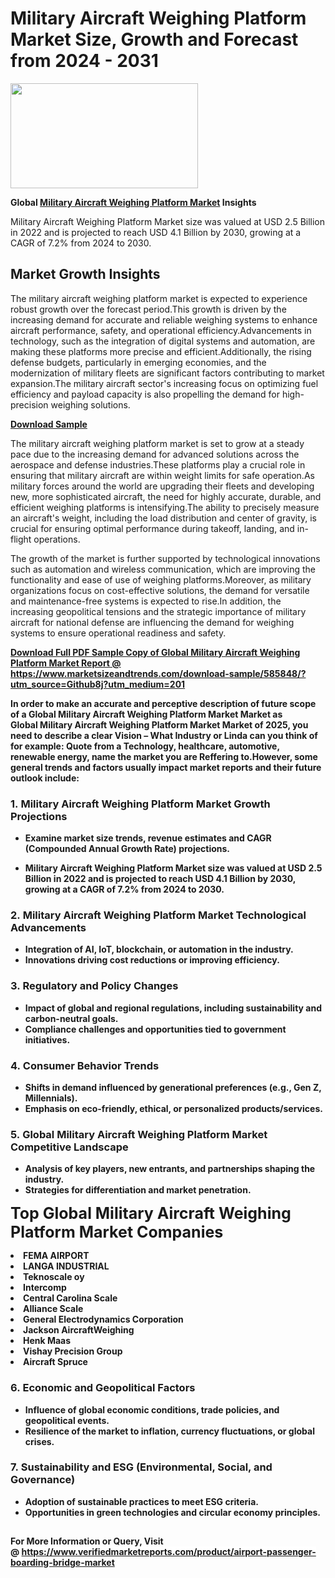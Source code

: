 <H1>Military Aircraft Weighing Platform Market Size, Growth and Forecast from 2024 - 2031</H1><img class="aligncenter size-medium wp-image-584254" src="https://thirdeyenews.in/wp-content/uploads/2024/09/Global-Market-Research-300x168.jpeg" alt="" width="300" height="168" /><p><strong>Global&nbsp;<a href="https://www.marketsizeandtrends.com/download-sample/585848/?utm_source=Github8j?utm_medium=201">Military Aircraft Weighing Platform Market</a> Insights</strong></p><p>Military Aircraft Weighing Platform Market size was valued at USD 2.5 Billion in 2022 and is projected to reach USD 4.1 Billion by 2030, growing at a CAGR of 7.2% from 2024 to 2030.</p><p><h2>Market Growth Insights</h2> <p>The military aircraft weighing platform market is expected to experience robust growth over the forecast period.This growth is driven by the increasing demand for accurate and reliable weighing systems to enhance aircraft performance, safety, and operational efficiency.Advancements in technology, such as the integration of digital systems and automation, are making these platforms more precise and efficient.Additionally, the rising defense budgets, particularly in emerging economies, and the modernization of military fleets are significant factors contributing to market expansion.The military aircraft sector's increasing focus on optimizing fuel efficiency and payload capacity is also propelling the demand for high-precision weighing solutions.</p> <p><strong><a href="#">Download Sample</a></strong></p> <p>The military aircraft weighing platform market is set to grow at a steady pace due to the increasing demand for advanced solutions across the aerospace and defense industries.These platforms play a crucial role in ensuring that military aircraft are within weight limits for safe operation.As military forces around the world are upgrading their fleets and developing new, more sophisticated aircraft, the need for highly accurate, durable, and efficient weighing platforms is intensifying.The ability to precisely measure an aircraft's weight, including the load distribution and center of gravity, is crucial for ensuring optimal performance during takeoff, landing, and in-flight operations.</p> <p>The growth of the market is further supported by technological innovations such as automation and wireless communication, which are improving the functionality and ease of use of weighing platforms.Moreover, as military organizations focus on cost-effective solutions, the demand for versatile and maintenance-free systems is expected to rise.In addition, the increasing geopolitical tensions and the strategic importance of military aircraft for national defense are influencing the demand for weighing systems to ensure operational readiness and safety.</p> <p><strong><a href="#"></p><p><span class=""><strong>Download Full PDF Sample Copy of Global Military Aircraft Weighing Platform Market Report</strong> @ <a href="https://www.marketsizeandtrends.com/download-sample/585848/?utm_source=Github8j?utm_medium=201" target="_blank">https://www.marketsizeandtrends.com/download-sample/585848/?utm_source=Github8j?utm_medium=201</a></span></p><p>In order to make an accurate and perceptive description of future scope of a Global&nbsp;Military Aircraft Weighing Platform Market Market as Global&nbsp;Military Aircraft Weighing Platform Market Market of 2025, you need to describe a clear Vision &ndash; What Industry or Linda can you think of for example: Quote from a Technology, healthcare, automotive, renewable energy, name the market you are Reffering to.However, some general trends and factors usually impact market reports and their future outlook include:</p><h3>1.&nbsp;<strong>Military Aircraft Weighing Platform Market Growth Projections</strong></h3><ul><li>Examine market size trends, revenue estimates and CAGR (Compounded Annual Growth Rate) projections.</li><li><p>Military Aircraft Weighing Platform Market size was valued at USD 2.5 Billion in 2022 and is projected to reach USD 4.1 Billion by 2030, growing at a CAGR of 7.2% from 2024 to 2030.</p></li></ul><h3>2.&nbsp;<strong>Military Aircraft Weighing Platform Market Technological Advancements</strong></h3><ul><li>Integration of AI, IoT, blockchain, or automation in the industry.</li><li>Innovations driving cost reductions or improving efficiency.</li></ul><h3>3.&nbsp;<strong>Regulatory and Policy Changes</strong></h3><ul><li>Impact of global and regional regulations, including sustainability and carbon-neutral goals.</li><li>Compliance challenges and opportunities tied to government initiatives.</li></ul><h3>4.&nbsp;<strong>Consumer Behavior Trends</strong></h3><ul><li>Shifts in demand influenced by generational preferences (e.g., Gen Z, Millennials).</li><li>Emphasis on eco-friendly, ethical, or personalized products/services.</li></ul><h3>5.&nbsp;<strong>Global Military Aircraft Weighing Platform Market Competitive Landscape</strong></h3><ul><li>Analysis of key players, new entrants, and partnerships shaping the industry.</li><li>Strategies for differentiation and market penetration.</li></ul><p data-pm-slice="1 1 []"><span style="color: inherit; font-family: inherit; font-size: 25px;">Top Global Military Aircraft Weighing Platform Market Companies</span></p><div class="" data-test-id=""><p><li>FEMA AIRPORT</li><li> LANGA INDUSTRIAL</li><li> Teknoscale oy</li><li> Intercomp</li><li> Central Carolina Scale</li><li> Alliance Scale</li><li> General Electrodynamics Corporation</li><li> Jackson AircraftWeighing</li><li> Henk Maas</li><li> Vishay Precision Group</li><li> Aircraft Spruce</li></p></div><h3>6.&nbsp;<strong>Economic and Geopolitical Factors</strong></h3><ul><li>Influence of global economic conditions, trade policies, and geopolitical events.</li><li>Resilience of the market to inflation, currency fluctuations, or global crises.</li></ul><h3>7.&nbsp;<strong>Sustainability and ESG (Environmental, Social, and Governance)</strong></h3><ul><li>Adoption of sustainable practices to meet ESG criteria.</li><li>Opportunities in green technologies and circular economy principles.</li></ul><h2><strong style="font-size: 14px;">For More Information or Query, Visit @&nbsp;</strong><a style="background-color: #ffffff; font-size: 14px;" href="https://www.marketsizeandtrends.com/report/military-aircraft-weighing-platform-market/" target="_blank">https://www.verifiedmarketreports.com/product/airport-passenger-boarding-bridge-market</a></h2>